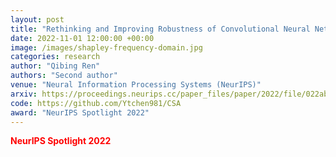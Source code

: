 ```yaml
---
layout: post
title: "Rethinking and Improving Robustness of Convolutional Neural Networks: a Shapley Value-based Approach in Frequency Domain"
date: 2022-11-01 12:00:00 +00:00
image: /images/shapley-frequency-domain.jpg
categories: research
author: "Qibing Ren"
authors: "Second author"
venue: "Neural Information Processing Systems (NeurIPS)"
arxiv: https://proceedings.neurips.cc/paper_files/paper/2022/file/022abe84083d235f7572ca5cba24c51c-Paper-Conference.pdf
code: https://github.com/Ytchen981/CSA
award: "NeurIPS Spotlight 2022"
---
```

<span style="color: red;"><strong>NeurIPS Spotlight 2022</strong></span>
